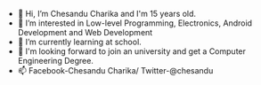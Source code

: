 - 👋 Hi, I’m Chesandu Charika and I'm 15 years old.
- 👀 I’m interested in Low-level Programming, Electronics, Android Development and Web Development
- 🌱 I’m currently learning at school.
- 💞️ I'm looking forward to join an university and get a Computer Engineering Degree.
- 📫 Facebook-Chesandu Charika/ Twitter-@chesandu

<!---
ChesanduC/ChesanduC is a ✨ special ✨ repository because its `README.md` (this file) appears on your GitHub profile.
You can click the Preview link to take a look at your changes.
--->
